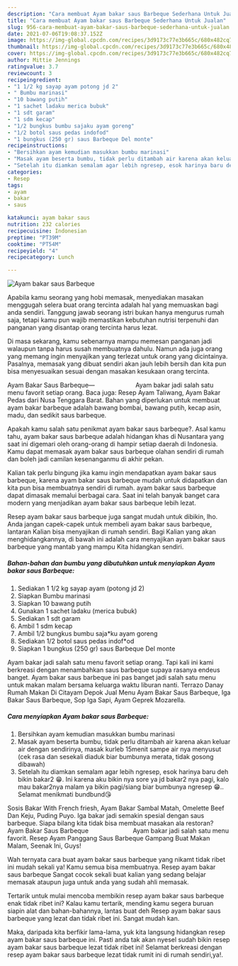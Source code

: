 ```yaml
---
description: "Cara membuat Ayam bakar saus Barbeque Sederhana Untuk Jualan"
title: "Cara membuat Ayam bakar saus Barbeque Sederhana Untuk Jualan"
slug: 956-cara-membuat-ayam-bakar-saus-barbeque-sederhana-untuk-jualan
date: 2021-07-06T19:08:37.152Z
image: https://img-global.cpcdn.com/recipes/3d9173c77e3b665c/680x482cq70/ayam-bakar-saus-barbeque-foto-resep-utama.jpg
thumbnail: https://img-global.cpcdn.com/recipes/3d9173c77e3b665c/680x482cq70/ayam-bakar-saus-barbeque-foto-resep-utama.jpg
cover: https://img-global.cpcdn.com/recipes/3d9173c77e3b665c/680x482cq70/ayam-bakar-saus-barbeque-foto-resep-utama.jpg
author: Mittie Jennings
ratingvalue: 3.7
reviewcount: 3
recipeingredient:
- "1 1/2 kg sayap ayam potong jd 2"
- " Bumbu marinasi"
- "10 bawang putih"
- "1 sachet ladaku merica bubuk"
- "1 sdt garam"
- "1 sdm kecap"
- "1/2 bungkus bumbu sajaku ayam goreng"
- "1/2 botol saus pedas indofod"
- "1 bungkus (250 gr) saus Barbeque Del monte"
recipeinstructions:
- "Bersihkan ayam kemudian masukkan bumbu marinasi"
- "Masak ayam beserta bumbu, tidak perlu ditambah air karena akan keluar air dengan sendirinya, masak kurleb 15menit sampe air nya menyusut (cek rasa dan sesekali diaduk biar bumbunya merata, tidak gosong dibawah)"
- "Setelah itu diamkan semalam agar lebih ngresep, esok harinya baru deh bikin bakar2 😁. Ini karena aku bikin nya sore ya jd bakar2 nya pagi, kalo mau bakar2nya malam ya bikin pagi/siang biar bumbunya ngresep 😁.. Selamat menikmati bundbund😘"
categories:
- Resep
tags:
- ayam
- bakar
- saus

katakunci: ayam bakar saus 
nutrition: 232 calories
recipecuisine: Indonesian
preptime: "PT39M"
cooktime: "PT54M"
recipeyield: "4"
recipecategory: Lunch

---
```



![Ayam bakar saus Barbeque](https://img-global.cpcdn.com/recipes/3d9173c77e3b665c/680x482cq70/ayam-bakar-saus-barbeque-foto-resep-utama.jpg)

Apabila kamu seorang yang hobi memasak, menyediakan masakan menggugah selera buat orang tercinta adalah hal yang memuaskan bagi anda sendiri. Tanggung jawab seorang istri bukan hanya mengurus rumah saja, tetapi kamu pun wajib memastikan kebutuhan nutrisi terpenuhi dan panganan yang disantap orang tercinta harus lezat.

Di masa  sekarang, kamu sebenarnya mampu memesan panganan jadi walaupun tanpa harus susah membuatnya dahulu. Namun ada juga orang yang memang ingin menyajikan yang terlezat untuk orang yang dicintainya. Pasalnya, memasak yang dibuat sendiri akan jauh lebih bersih dan kita pun bisa menyesuaikan sesuai dengan masakan kesukaan orang tercinta. 

Ayam Bakar Saus Barbeque—⠀⠀⠀⠀⠀⠀⠀⠀⠀Ayam bakar jadi salah satu menu favorit setiap orang. Baca juga: Resep Ayam Taliwang, Ayam Bakar Pedas dari Nusa Tenggara Barat. Bahan yang diperlukan untuk membuat ayam bakar barbeque adalah bawang bombai, bawang putih, kecap asin, madu, dan sedikit saus barbeque.

Apakah kamu salah satu penikmat ayam bakar saus barbeque?. Asal kamu tahu, ayam bakar saus barbeque adalah hidangan khas di Nusantara yang saat ini digemari oleh orang-orang di hampir setiap daerah di Indonesia. Kamu dapat memasak ayam bakar saus barbeque olahan sendiri di rumah dan boleh jadi camilan kesenanganmu di akhir pekan.

Kalian tak perlu bingung jika kamu ingin mendapatkan ayam bakar saus barbeque, karena ayam bakar saus barbeque mudah untuk didapatkan dan kita pun bisa membuatnya sendiri di rumah. ayam bakar saus barbeque dapat dimasak memalui berbagai cara. Saat ini telah banyak banget cara modern yang menjadikan ayam bakar saus barbeque lebih lezat.

Resep ayam bakar saus barbeque juga sangat mudah untuk dibikin, lho. Anda jangan capek-capek untuk membeli ayam bakar saus barbeque, lantaran Kalian bisa menyajikan di rumah sendiri. Bagi Kalian yang akan menghidangkannya, di bawah ini adalah cara menyajikan ayam bakar saus barbeque yang mantab yang mampu Kita hidangkan sendiri.

<!--inarticleads1-->

##### Bahan-bahan dan bumbu yang dibutuhkan untuk menyiapkan Ayam bakar saus Barbeque:

1. Sediakan 1 1/2 kg sayap ayam (potong jd 2)
1. Siapkan  Bumbu marinasi
1. Siapkan 10 bawang putih
1. Gunakan 1 sachet ladaku (merica bubuk)
1. Sediakan 1 sdt garam
1. Ambil 1 sdm kecap
1. Ambil 1/2 bungkus bumbu saja*ku ayam goreng
1. Sediakan 1/2 botol saus pedas indof*od
1. Siapkan 1 bungkus (250 gr) saus Barbeque Del monte


Ayam bakar jadi salah satu menu favorit setiap orang. Tapi kali ini kami berkreasi dengan menambahkan saus barbeque supaya rasanya endeus banget. Ayam bakar saus barbeque ini pas banget jadi salah satu menu untuk makan malam bersama keluarga waktu liburan nanti. Terrazo Danay Rumah Makan Di Citayam Depok Jual Menu Ayam Bakar Saus Barbeque, Iga Bakar Saus Barbeque, Sop Iga Sapi, Ayam Geprek Mozarella. 

<!--inarticleads2-->

##### Cara menyiapkan Ayam bakar saus Barbeque:

1. Bersihkan ayam kemudian masukkan bumbu marinasi
1. Masak ayam beserta bumbu, tidak perlu ditambah air karena akan keluar air dengan sendirinya, masak kurleb 15menit sampe air nya menyusut (cek rasa dan sesekali diaduk biar bumbunya merata, tidak gosong dibawah)
1. Setelah itu diamkan semalam agar lebih ngresep, esok harinya baru deh bikin bakar2 😁. Ini karena aku bikin nya sore ya jd bakar2 nya pagi, kalo mau bakar2nya malam ya bikin pagi/siang biar bumbunya ngresep 😁.. Selamat menikmati bundbund😘


Sosis Bakar With French friesh, Ayam Bakar Sambal Matah, Omelette Beef Dan Keju, Puding Puyo. Iga bakar jadi semakin spesial dengan saus barbeque. Siapa bilang kita tidak bisa membuat masakan ala restoran? Ayam Bakar Saus Barbeque ⠀⠀⠀⠀⠀⠀⠀⠀⠀ Ayam bakar jadi salah satu menu favorit. Resep Ayam Panggang Saus Barbeque Gampang Buat Makan Malam, Seenak Ini, Guys! 

Wah ternyata cara buat ayam bakar saus barbeque yang nikamt tidak ribet ini mudah sekali ya! Kamu semua bisa membuatnya. Resep ayam bakar saus barbeque Sangat cocok sekali buat kalian yang sedang belajar memasak ataupun juga untuk anda yang sudah ahli memasak.

Tertarik untuk mulai mencoba membikin resep ayam bakar saus barbeque enak tidak ribet ini? Kalau kamu tertarik, mending kamu segera buruan siapin alat dan bahan-bahannya, lantas buat deh Resep ayam bakar saus barbeque yang lezat dan tidak ribet ini. Sangat mudah kan. 

Maka, daripada kita berfikir lama-lama, yuk kita langsung hidangkan resep ayam bakar saus barbeque ini. Pasti anda tak akan nyesel sudah bikin resep ayam bakar saus barbeque lezat tidak ribet ini! Selamat berkreasi dengan resep ayam bakar saus barbeque lezat tidak rumit ini di rumah sendiri,ya!.

